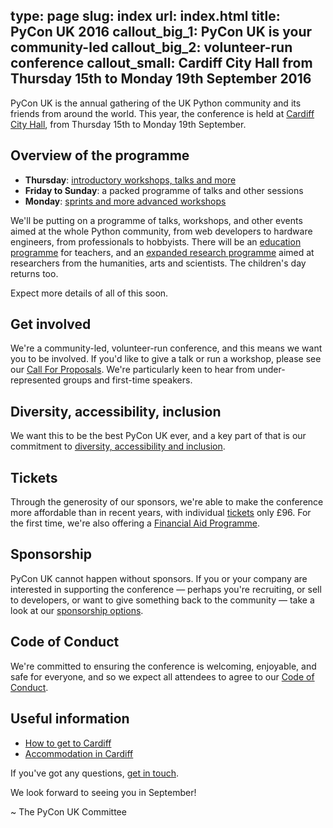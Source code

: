 type: page
slug: index
url: index.html
title: PyCon UK 2016
callout_big_1: PyCon UK is your community-led
callout_big_2: volunteer-run conference
callout_small: Cardiff City Hall from Thursday 15th to Monday 19th September 2016
---

PyCon UK is the annual gathering of the UK Python community and its friends
from around the world.  This year, the conference is held at [Cardiff City
Hall](http://www.cardiffcityhall.com/), from Thursday 15th to Monday 19th
September.

## Overview of the programme

* **Thursday**: [introductory workshops, talks and more](/introduction)
* **Friday to Sunday**: a packed programme of talks and other sessions
* **Monday**: [sprints and more advanced workshops](/code-day)

We'll be putting on a programme of talks, workshops, and other events aimed at
the whole Python community, from web developers to hardware engineers, from
professionals to hobbyists.  There will be an [education programme](/teachers/)
for teachers, and an [expanded research programme](/research/) aimed at
researchers from the humanities, arts and scientists.  The children's day
returns too.

Expect more details of all of this soon.

## Get involved

We're a community-led, volunteer-run conference, and this means we want you to
be involved.  If you'd like to give a talk or run a workshop, please see our
[Call For Proposals](/cfp/).  We're particularly keen to hear from
under-represented groups and first-time speakers.

## Diversity, accessibility, inclusion

We want this to be the best PyCon UK ever, and a key part of that is our commitment to [diversity, accessibility and
inclusion](/diversity-accessibility-inclusion).

## Tickets

Through the generosity of our sponsors, we're able to make the conference more
affordable than in recent years, with individual [tickets](/tickets/) only £96.
For the first time, we're also offering a [Financial Aid
Programme](/financial-aid/).

## Sponsorship

PyCon UK cannot happen without sponsors.  If you or your company are interested
in supporting the conference — perhaps you're recruiting, or sell to
developers, or want to give something back to the community — take a look at
our [sponsorship options](/sponsorship/).

## Code of Conduct

We're committed to ensuring the conference is welcoming, enjoyable, and safe
for everyone, and so we expect all attendees to agree to our [Code of
Conduct](/code-of-conduct/).

## Useful information

* [How to get to Cardiff](/venue)
* [Accommodation in Cardiff](/accommodation)


If you've got any questions, [get in touch](/contact/).

We look forward to seeing you in September!

~ The PyCon UK Committee
